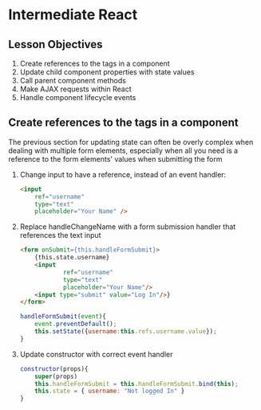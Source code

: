 # Intermediate React

## Lesson Objectives

1. Create references to the tags in a component
1. Update child component properties with state values
1. Call parent component methods
1. Make AJAX requests within React
1. Handle component lifecycle events

## Create references to the tags in a component

The previous section for updating state can often be overly complex when dealing with multiple form elements, especially when all you need is a reference to the form elements' values when submitting the form

1. Change input to have a reference, instead of an event handler:

    ```html
    <input
        ref="username"
        type="text"
        placeholder="Your Name" />
    ```

1. Replace handleChangeName with a form submission handler that references the text input

    ```HTML
    <form onSubmit={this.handleFormSubmit}>
        {this.state.username}
        <input
                ref="username"
                type="text"
                placeholder="Your Name"/>
        <input type="submit" value="Log In"/>}
    </form>
    ```

    ```JavaScript
    handleFormSubmit(event){
        event.preventDefault();
        this.setState({username:this.refs.username.value});
    }
    ```

1. Update constructor with correct event handler

    ```JavaScript
    constructor(props){
        super(props)
        this.handleFormSubmit = this.handleFormSubmit.bind(this);
        this.state = { username: "Not logged In" }
    }
    ```
